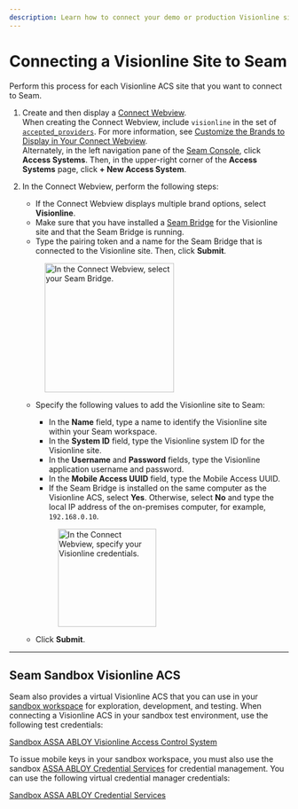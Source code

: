 ```yaml
---
description: Learn how to connect your demo or production Visionline site to Seam.
---
```


# Connecting a Visionline Site to Seam

Perform this process for each Visionline ACS site that you want to connect to Seam.

1. Create and then display a [Connect Webview](../../../core-concepts/connect-webviews/).\
   When creating the Connect Webview, include `visionline` in the set of [`accepted_providers`](../../../api-clients/connect_webviews/#connect\_webview-properties). For more information, see [Customize the Brands to Display in Your Connect Webview](../../../core-concepts/connect-webviews/customizing-connect-webviews.md#customize-the-brands-to-display-in-your-connect-webviews).\
   Alternately, in the left navigation pane of the [Seam Console](https://console.seam.co/), click **Access Systems**. Then, in the upper-right corner of the **Access Systems** page, click **+ New Access System**.
2.  In the Connect Webview, perform the following steps:

    * If the Connect Webview displays multiple brand options, select **Visionline**.
    * Make sure that you have installed a [Seam Bridge](../../../capability-guides/seam-bridge.md) for the Visionline site and that the Seam Bridge is running.
    * Type the pairing token and a name for the Seam Bridge that is connected to the Visionline site. Then, click **Submit**.

    <figure><img src="../../../.gitbook/assets/connect-webview-visionline-bridge.png" alt="In the Connect Webview, select your Seam Bridge." width="233"><figcaption></figcaption></figure>

    *   Specify the following values to add the Visionline site to Seam:

        * In the **Name** field, type a name to identify the Visionline site within your Seam workspace.
        * In the **System ID** field, type the Visionline system ID for the Visionline site.
        * In the **Username** and **Password** fields, type the Visionline application username and password.
        * In the **Mobile Access UUID** field, type the Mobile Access UUID.
        * If the Seam Bridge is installed on the same computer as the Visionline ACS, select **Yes**. Otherwise, select **No** and type the local IP address of the on-premises computer, for example, `192.168.0.10`.



        <figure><img src="../../../.gitbook/assets/connect-webview-visionline-credentials.png" alt="In the Connect Webview, specify your Visionline credentials." width="177"><figcaption></figcaption></figure>
    * Click **Submit**.

***

## Seam Sandbox Visionline ACS

Seam also provides a virtual Visionline ACS that you can use in your [sandbox workspace](../../../core-concepts/workspaces/#sandbox-workspaces) for exploration, development, and testing. When connecting a Visionline ACS in your sandbox test environment, use the following test credentials:

[Sandbox ASSA ABLOY Visionline Access Control System](../../../device-guides/sandbox-and-sample-data/assa-abloy-visionline-access-management-system-sample-data.md)

To issue mobile keys in your sandbox workspace, you must also use the sandbox [ASSA ABLOY Credential Services](../../../device-guides/assa-abloy-credential-services-credential-manager-in-development.md) for credential management. You can use the following virtual credential manager credentials:

[Sandbox ASSA ABLOY Credential Services](../../../device-guides/sandbox-and-sample-data/assa-abloy-credential-service-sample-data.md)
